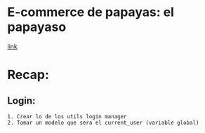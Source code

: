# E-commerce de papayas: el papayaso
[link](https://github.com/dsolse/papayas_shop_flask.git)

# Recap:

## Login:
	1. Crear lo de los utils login manager
	2. Tomar un modelo que sera el current_user (variable global)